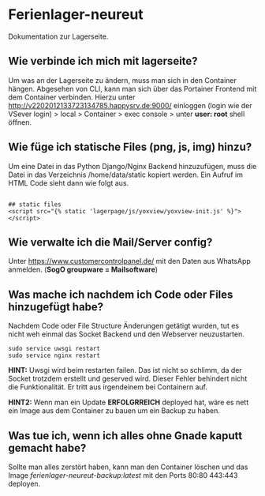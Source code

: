 # Ferienlager-neureut

Dokumentation zur Lagerseite.

## Wie verbinde ich mich mit lagerseite?

Um was an der Lagerseite zu ändern, muss man sich in den Container hängen. Abgesehen von CLI, kann man sich über das Portainer Frontend mit dem Container verbinden. Hierzu unter http://v2202012133723134785.happysrv.de:9000/ einloggen (login wie der VSever login) > local > Container > exec console > unter **user: root** shell öffnen. 

## Wie füge ich statische Files (png, js, img) hinzu?
Um eine Datei in das Python Django/Nginx Backend hinzuzufügen, muss die Datei in das Verzeichnis /home/data/static kopiert werden. Ein Aufruf im HTML Code sieht dann wie folgt aus. 

```

## static files
<script src="{% static 'lagerpage/js/yoxview/yoxview-init.js' %}"></script>

```

## Wie verwalte ich die Mail/Server config?

Unter https://www.customercontrolpanel.de/ mit den Daten aus WhatsApp anmelden. (**SogO groupware = Mailsoftware**)

## Was mache ich nachdem ich Code oder Files hinzugefügt habe?
Nachdem Code oder File Structure Änderungen getätigt wurden, tut es nicht weh einmal das Socket Backend und den Webserver neuzustarten.

```
sudo service uwsgi restart
sudo service nginx restart
```
**HINT:** Uwsgi wird beim restarten failen. Das ist nicht so schlimm, da der Socket trotzdem erstellt und geserved wird. Dieser Fehler behindert nicht die Funktionalität. Er tritt aus irgendeinem bei Containern auf.

**HINT2:** Wenn man ein Update **ERFOLGRREICH** deployed hat, wäre es nett ein Image aus dem Container zu bauen um ein Backup zu haben.
## Was tue ich, wenn ich alles ohne Gnade kaputt gemacht habe?

Sollte man alles zerstört haben, kann man den Container löschen und das Image *ferienlager-neureut-backup:latest* mit den Ports 80:80 443:443 deployen.
